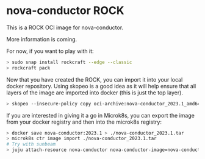 # nova-conductor ROCK

This is a ROCK OCI image for nova-conductor.

More information is coming.

For now, if you want to play with it:

```bash
> sudo snap install rockcraft --edge --classic
> rockcraft pack
```

Now that you have created the ROCK, you can import it into
your local docker repository. Using skopeo is a good idea as
it will help ensure that all layers of the image are imported
into docker (this is just the top layer).

```bash
> skopeo --insecure-policy copy oci-archive:nova-conductor_2023.1_amd64.rock docker-daemon:nova-conductor:2023.1
```

If you are interested in giving it a go in Microk8s, you can
export the image from your docker registry and then into the
microk8s registry:

```bash
> docker save nova-conductor:2023.1 > ./nova-conductor_2023.1.tar
> microk8s ctr image import ./nova-conductor_2023.1.tar
# Try with sunbeam
> juju attach-resource nova-conductor nova-conductor-image=nova-conductor:2023.1
```
